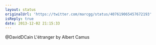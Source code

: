```yaml
---
layout: status
originalUrl: 'https://twitter.com/marcgg/status/407619065457672193'
isReply: true
date: 2013-12-02 21:15:33
---
```


@DavidDCain L'étranger by Albert Camus
